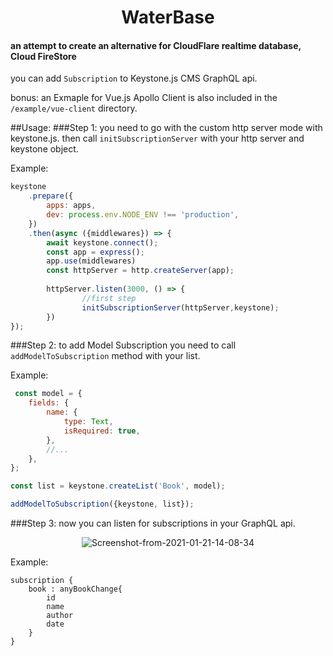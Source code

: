 <div align="center">
    <h1>WaterBase</h1>
</div>
<h4>an attempt to create an alternative for <b>CloudFlare realtime database, Cloud FireStore</b></h4>

you can add `Subscription` to Keystone.js CMS GraphQL api.

bonus: an Exmaple for Vue.js Apollo Client is also included in the `/example/vue-client` directory. 

##Usage:
###Step 1: 
you need to go with the custom http server mode with keystone.js.
then call `initSubscriptionServer` with your http server and keystone object.

Example:
```js
keystone
    .prepare({
        apps: apps,
        dev: process.env.NODE_ENV !== 'production',
    })
    .then(async ({middlewares}) => {
        await keystone.connect();
        const app = express();
        app.use(middlewares)
        const httpServer = http.createServer(app);
        
        httpServer.listen(3000, () => {
                //first step
                initSubscriptionServer(httpServer,keystone);
        })
});
```
###Step 2:
to add Model Subscription you need to call `addModelToSubscription` method with your list.

Example:
```js
 const model = {
    fields: {
        name: {
            type: Text,
            isRequired: true,
        },
        //...
    },
};

const list = keystone.createList('Book', model);

addModelToSubscription({keystone, list});
```

###Step 3:
now you can listen for subscriptions in your GraphQL api.

<div align="center"><img src="https://i.ibb.co/bsnFDLq/Screenshot-from-2021-01-21-14-08-34.png" alt="Screenshot-from-2021-01-21-14-08-34" border="0"></div>


Example:
```
subscription {
    book : anyBookChange{
        id
        name
        author
        date
    }
}
```
